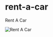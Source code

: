 # rent-a-car
Rent A Car

![Rent A Car](https://github.com/tayfunsercansahin/rent-a-car/assets/82944149/8c53f5b1-4994-419a-a889-1d4948647e6b)
